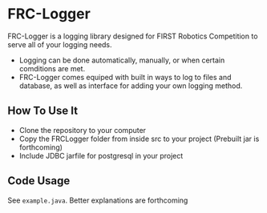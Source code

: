 # FRC-Logger

FRC-Logger is a logging library designed for FIRST Robotics Competition to serve all of your logging needs.
 * Logging can be done automatically, manually, or when certain comditions are met. 
 * FRC-Logger comes equiped with built in ways to log to files and database, as well as interface for adding your own logging method.

## How To Use It

 * Clone the repository to your computer
 * Copy the FRCLogger folder from inside src to your project (Prebuilt jar is forthcoming)
 * Include JDBC jarfile for postgresql in your project

## Code Usage
 
See `example.java`. Better explanations are forthcoming
